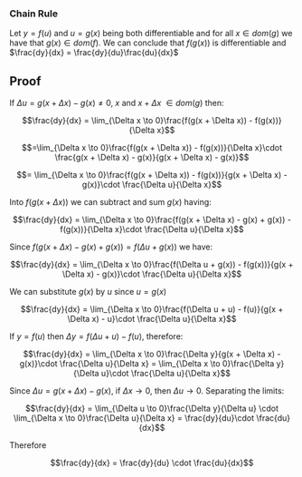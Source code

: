 ### Chain Rule

Let $y = f(u)$ and $u = g(x)$ being both differentiable and for all $x \in dom(g)$ we have that $g(x) \in dom(f)$. We can conclude that $f(g(x))$ is differentiable and $\frac{dy}{dx} = \frac{dy}{du}\frac{du}{dx}$

## Proof

If $\Delta u = g(x + \Delta x) - g(x) \neq 0$, $x$ and $x + \Delta x$ $\in dom(g)$ then:

$$\frac{dy}{dx} = \lim_{\Delta x \to 0}\frac{f(g(x + \Delta x)) - f(g(x))}{\Delta x}$$

$$=\lim_{\Delta x \to 0}\frac{f(g(x + \Delta x)) - f(g(x))}{\Delta x}\cdot \frac{g(x + \Delta x) - g(x)}{g(x + \Delta x) - g(x)}$$

$$= \lim_{\Delta x \to 0}\frac{f(g(x + \Delta x)) - f(g(x))}{g(x + \Delta x) - g(x)}\cdot \frac{\Delta u}{\Delta x}$$

Into $f(g(x + \Delta x))$ we can subtract and sum $g(x)$ having:

$$\frac{dy}{dx} = \lim_{\Delta x \to 0}\frac{f(g(x + \Delta x) - g(x) + g(x)) - f(g(x))}{\Delta x}\cdot \frac{\Delta u}{\Delta x}$$

Since $f(g(x + \Delta x) - g(x) + g(x)) = f(\Delta u + g(x))$ we have:

$$\frac{dy}{dx} = \lim_{\Delta x \to 0}\frac{f(\Delta u + g(x)) - f(g(x))}{g(x + \Delta x) - g(x)}\cdot \frac{\Delta u}{\Delta x}$$

We can substitute $g(x)$ by $u$ since $u = g(x)$

$$\frac{dy}{dx} = \lim_{\Delta x \to 0}\frac{f(\Delta u + u) - f(u)}{g(x + \Delta x) - u}\cdot \frac{\Delta u}{\Delta x}$$

If $y = f(u)$ then $\Delta y =f(\Delta u + u) - f(u)$, therefore:

$$\frac{dy}{dx} = \lim_{\Delta x \to 0}\frac{\Delta y}{g(x + \Delta x) - g(x)}\cdot \frac{\Delta u}{\Delta x} = \lim_{\Delta x \to 0}\frac{\Delta y}{\Delta u}\cdot \frac{\Delta u}{\Delta x}$$

Since $\Delta u = g(x + \Delta x) - g(x)$, if $\Delta x \to 0$, then $\Delta u \to 0$. Separating the limits:

$$\frac{dy}{dx} = \lim_{\Delta u \to 0}\frac{\Delta y}{\Delta u} \cdot \lim_{\Delta x \to 0}\frac{\Delta u}{\Delta x} = \frac{dy}{du}\cdot \frac{du}{dx}$$

Therefore

$$\frac{dy}{dx} = \frac{dy}{du} \cdot \frac{du}{dx}$$